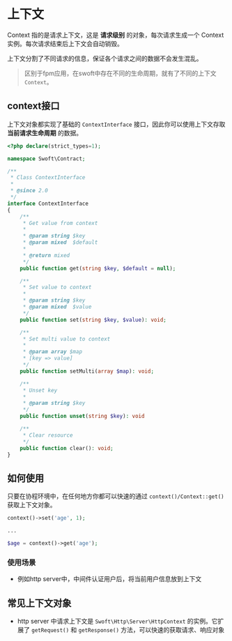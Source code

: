 # 上下文

Context 指的是请求上下文，这是 **请求级别** 的对象，每次请求生成一个 Context 实例。每次请求结束后上下文会自动销毁。

上下文分割了不同请求的信息，保证各个请求之间的数据不会发生混乱。

> 区别于fpm应用，在swoft中存在不同的生命周期，就有了不同的上下文 `Context`。

## context接口

上下文对象都实现了基础的 `ContextInterface` 接口，因此你可以使用上下文存取 **当前请求生命周期** 的数据。

```php
<?php declare(strict_types=1);

namespace Swoft\Contract;

/**
 * Class ContextInterface
 *
 * @since 2.0
 */
interface ContextInterface
{
    /**
     * Get value from context
     *
     * @param string $key
     * @param mixed  $default
     *
     * @return mixed
     */
    public function get(string $key, $default = null);

    /**
     * Set value to context
     *
     * @param string $key
     * @param mixed  $value
     */
    public function set(string $key, $value): void;

    /**
     * Set multi value to context
     *
     * @param array $map
     * [key => value]
     */
    public function setMulti(array $map): void;

    /**
     * Unset key
     *
     * @param string $key
     */
    public function unset(string $key): void

    /**
     * Clear resource
     */
    public function clear(): void;
}
```

## 如何使用

只要在协程环境中，在任何地方你都可以快速的通过 `context()/Context::get()` 获取上下文对象。

```php
context()->set('age', 1);

...

$age = context()->get('age');
```

### 使用场景

- 例如http server中，中间件认证用户后，将当前用户信息放到上下文

## 常见上下文对象

- http server 中请求上下文是 `Swoft\Http\Server\HttpContext` 的实例。它扩展了 `getRequest()` 和 `getResponse()` 方法，可以快速的获取请求、响应对象 
